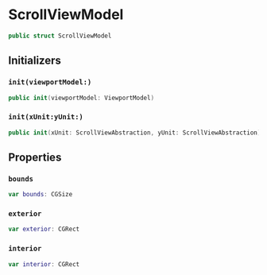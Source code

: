 # ScrollViewModel

``` swift
public struct ScrollViewModel
```

## Initializers

### `init(viewportModel:​)`

``` swift
public init(viewportModel:​ ViewportModel)
```

### `init(xUnit:​yUnit:​)`

``` swift
public init(xUnit:​ ScrollViewAbstraction, yUnit:​ ScrollViewAbstraction)
```

## Properties

### `bounds`

``` swift
var bounds:​ CGSize
```

### `exterior`

``` swift
var exterior:​ CGRect
```

### `interior`

``` swift
var interior:​ CGRect
```
